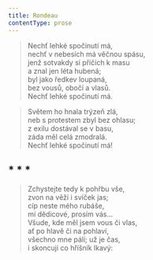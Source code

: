 ```yaml
---
title: Rondeau
contentType: prose
---
```


> Nechť lehké spočinutí má,  
> nechť v nebesích má věčnou spásu,  
> jenž sotvakdy si přičich k masu  
> a znal jen léta hubená;  
> byl jako ředkev loupaná,  
> bez vousů, obočí a vlasů.  
> Nechť lehké spočinutí má.

> Světem ho hnala trýzeň zlá,  
> neb s protestem zbyl bez ohlasu;  
> z exilu dostával se v basu,  
> záda měl celá zmodralá.  
> Nechť lehké spočinutí má!



## \* \* \*

> Zchystejte tedy k pohřbu vše,  
> zvon na věži i svíček jas;  
> cíp neste mého rubáše,  
> mí dědicové, prosím vás…  
> Všude, kde měl jsem vous či vlas,  
> ať po hlavě či na pohlaví,  
> všechno mne pálí; už je čas,  
> i skoncuji co hříšník lkavý:
